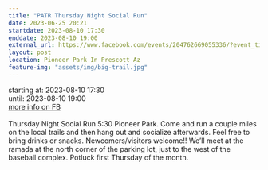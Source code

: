 ```yaml
---
title: "PATR Thursday Night Social Run"
date: 2023-06-25 20:21
startdate: 2023-08-10 17:30
enddate: 2023-08-10 19:00
external_url: https://www.facebook.com/events/204762669055336/?event_time_id=204762715721998
layout: post
location: Pioneer Park In Prescott Az
feature-img: "assets/img/big-trail.jpg"
---
```


starting at: 2023-08-10 17:30<br>until: 2023-08-10 19:00<br><a href="https://www.facebook.com/events/204762669055336/?event_time_id=204762715721998">more info on FB</a><br><br>Thursday Night Social Run 5&#58;30 Pioneer Park.  Come and run a couple miles on the local trails and then hang out and socialize afterwards.  Feel free to bring drinks or snacks. Newcomers/visitors welcome!!  We’ll meet at the ramada at the north corner of the parking lot, just to the west of the baseball complex.  Potluck first Thursday of the month.<br>
  <br>
  
